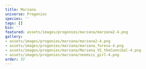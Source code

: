 ```yaml
---
title: Marzana
universe: Progenies
species: ''
tags: []
bio: ''
featured: assets/images/progenies/marzana/marzana2-4.png
gallery:
- assets/images/progenies/marzana/marzana2-4.png
- assets/images/progenies/marzana/marzana_foreva-4.png
- assets/images/progenies/marzana/Marzana_VS_theCannibal-4.png
- assets/images/progenies/marzana/neemsis_girl-4.png
order: 37
---
```

